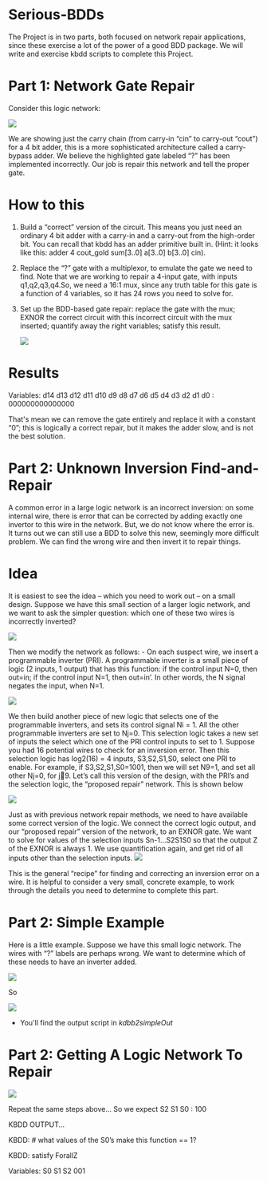 # Serious-BDDs
The Project is in two parts, both focused on network repair applications, since these exercise a lot of the power of a good BDD package. We will write and exercise kbdd scripts to complete this Project.

# Part 1: Network Gate Repair
Consider this logic network:

   ![](https://github.com/3a3del/Serious-BDDs/blob/main/First%20Part%20Design.jpeg)     

   
We are showing just the carry chain (from carry-in “cin” to carry-out “cout”) for a 4 bit adder, this is a more sophisticated architecture called a carry-bypass adder. We believe the highlighted gate labeled “?” has been implemented incorrectly. Our job is repair this network and tell the proper gate.
# How to this
  1. Build a “correct” version of the circuit. This means you just need an ordinary 4 bit adder with a carry-in and a carry-out from the high-order bit. You can 
     recall that kbdd has an adder primitive built in. (Hint: it looks like this: adder 4 cout_gold sum[3..0] a[3..0] b[3..0] cin).
  2. Replace the “?” gate with a multiplexor, to emulate the gate we need to find. Note that we are working to repair a 4-input gate, with inputs q1,q2,q3,q4.So, we need a 
     16:1 mux, since any truth table for this gate is a function of 4 variables, so it has 24 rows you need to solve for.
  3. Set up the BDD-based gate repair: replace the gate with the mux; EXNOR the correct circuit with this incorrect circuit with the mux inserted; quantify away the right 
     variables; satisfy this result.


      ![](https://github.com/3a3del/Serious-BDDs/blob/main/temp.jpeg)

     
# Results
Variables: d14 d13 d12 d11 d10 d9 d8 d7 d6 d5 d4 d3 d2 d1 d0 : 000000000000000

That's mean we can remove the gate entirely and replace it with a constant “0”;  this is logically a correct repair, but it makes the adder slow, and is not the best solution. 

# Part 2: Unknown Inversion Find-and-Repair
A common error in a large logic network is an incorrect inversion: on some internal wire, there is error that can be corrected by adding exactly one invertor to this wire 
in the network. But, we do not know where the error is. It turns out we can still use a BDD to solve this new, seemingly more difficult problem. We can find the wrong wire and then invert it to repair things.

 # Idea
It is easiest to see the idea – which you need to work out – on a small design. Suppose we have this small section of a larger logic network, and we want to ask the simpler question: which one of these two wires is incorrectly inverted?

![](https://github.com/3a3del/Serious-BDDs/blob/main/t2.jpeg)
      
Then we modify the network as follows:
    - On each suspect wire, we insert a programmable inverter (PRI). A programmable inverter is a small piece of logic (2 inputs, 1 output) that has this function: if the 
      control input N=0, then out=in; if the control input N=1, then out=in’. In other words, the N signal negates the input, when N=1. 
      
   ![](https://github.com/3a3del/Serious-BDDs/blob/main/t3.jpeg)
        
We then build another piece of new logic that selects one of the programmable inverters, and sets its control signal Ni = 1. All the other programmable inverters are set to Nj=0. This selection logic takes a new set of inputs the select which one of the PRI control inputs to set to 1. Suppose you had 16 potential wires to check for an inversion error. Then this selection logic has log2(16) = 4 inputs, S3,S2,S1,S0, select one PRI to enable. For example, if 
S3,S2,S1,S0=1001, then we will set N9=1, and set all other Nj=0, for j9. Let’s call this version of the design, with the PRI’s and the selection logic, the “proposed repair” network. This is shown below
  
   ![](https://github.com/3a3del/Serious-BDDs/blob/main/t4.jpeg)
   
Just as with previous network repair methods, we need to have available some correct version of the logic. We connect the correct logic output, and our “proposed repair” version of the network, to an EXNOR gate. We want to solve for values of the selection inputs Sn-1…S2S1S0 so that the output Z of the EXNOR is always 1. We use quantification again, and get rid of all inputs other than the selection inputs.
   ![](https://github.com/3a3del/Serious-BDDs/blob/main/t1.jpeg)
   
This is the general “recipe” for finding and correcting an inversion error on a wire. It is helpful to consider a very small, concrete example, to work through the details you need to determine to complete this part.                    
  
  # Part 2: Simple Example
  Here is a little example. Suppose we have this small logic network. The wires with “?” labels are perhaps wrong. We want to determine which of these needs to have an 
  inverter added.
  
 ![](https://github.com/3a3del/Serious-BDDs/blob/main/t6.jpeg)                    
  
 So
 
  ![](https://github.com/3a3del/Serious-BDDs/blob/main/t7.jpeg)

- You'll find the output script in *kdbb2simpleOut*
  
 # Part 2: Getting A Logic Network To Repair

   ![](https://github.com/3a3del/Serious-BDDs/blob/main/second.jpg)
   
Repeat the same steps above... So we expect S2 S1 S0 : 100

KBDD OUTPUT...

   KBDD: # what values of the S0’s make this function == 1?
   
   KBDD: satisfy ForallZ
   
   Variables: S0 S1 S2 001

  
                                                                                                                                                                                                                                                                                                                                                                   
  
  
  
  
  
  
  
  
  
  
  
  
  
  
  
  
  
  
